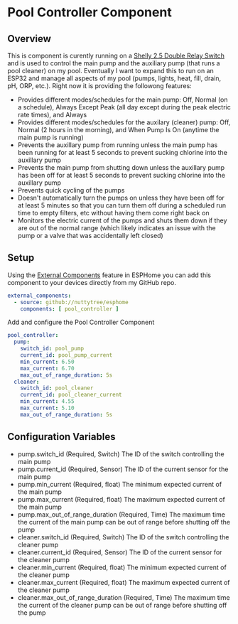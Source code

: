 # Pool Controller Component
## Overview
This is component is curently running on a [Shelly 2.5 Double Relay Switch](https://shelly.cloud/products/shelly-25-smart-home-automation-relay/) and is used to control the main pump and the auxiliary pump (that runs a pool cleaner) on my pool. Eventually I want to expand this to run on an ESP32 and manage all aspects of my pool (pumps, lights, heat, fill, drain, pH, ORP, etc.).  Right now it is providing the followong features:
* Provides different modes/schedules for the main pump: Off, Normal (on a schedule), Always Except Peak (all day except during the peak electric rate times), and Always
* Provides different modes/schedules for the auxilary (cleaner) pump: Off, Normal (2 hours in the morning), and When Pump Is On (anytime the main pump is running)
* Prevents the auxillary pump from running unless the main pump has been running for at least 5 seconds to prevent sucking chlorine into the auxillary pump
* Prevents the main pump from shutting down unless the auxillary pump has been off for at least 5 seconds to prevent sucking chlorine into the auxillary pump
* Prevents quick cycling of the pumps
* Doesn't automatically turn the pumps on unless they have been off for at least 5 minutes so that you can turn them off during a scheduled run time to empty filters, etc without having them come right back on
* Monitors the electric current of the pumps and shuts them down if they are out of the normal range (which likely indicates an issue with the pump or a valve that was accidentally left closed)


## Setup
Using the [External Components](https://esphome.io/components/external_components.html) feature in ESPHome you can add this component to your devices directly from my GitHub repo.
```yaml
external_components:
  - source: github://nuttytree/esphome
    components: [ pool_controller ]
```

Add and configure the Pool Controller Component
```yaml
pool_controller:
  pump:
    switch_id: pool_pump
    current_id: pool_pump_current
    min_current: 6.50
    max_current: 6.70
    max_out_of_range_duration: 5s
  cleaner:
    switch_id: pool_cleaner
    current_id: pool_cleaner_current
    min_current: 4.55
    max_current: 5.10
    max_out_of_range_duration: 5s

```

## Configuration Variables
* pump.switch_id (Required, Switch) The ID of the switch controlling the main pump
* pump.current_id (Required, Sensor) The ID of the current sensor for the main pump
* pump.min_current (Required, float) The minimum expected current of the main pump
* pump.max_current (Required, float) The maximum expected current of the main pump
* pump.max_out_of_range_duration (Required, Time) The maximum time the current of the main pump can be out of range before shutting off the pump
* cleaner.switch_id (Required, Switch) The ID of the switch controlling the cleaner pump
* cleaner.current_id (Required, Sensor) The ID of the current sensor for the cleaner pump
* cleaner.min_current (Required, float) The minimum expected current of the cleaner pump
* cleaner.max_current (Required, float) The maximum expected current of the cleaner pump
* cleaner.max_out_of_range_duration (Required, Time) The maximum time the current of the cleaner pump can be out of range before shutting off the pump
